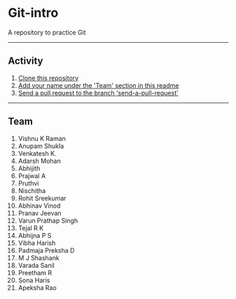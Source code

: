 # Git-intro
A repository to practice Git

---

## Activity

1. [Clone this repository](https://www.git-tower.com/learn/git/commands/git-clone)
2. [Add your name under the 'Team' section in this readme](https://guides.github.com/features/mastering-markdown/)
3. [Send a pull request to the branch 'send-a-pull-request'](https://yangsu.github.io/pull-request-tutorial/)

---

## Team

1. Vishnu K Raman
2. Anupam Shukla
3. Venkatesh K.
4. Adarsh Mohan
5. Abhijith
6. Prajwal A
7. Pruthvi
8. Nischitha
9. Rohit Sreekumar
10. Abhinav Vinod
11. Pranav Jeevan
12. Varun Prathap Singh
13. Tejal R K
14. Abhijna P S
15. Vibha Harish
16. Padmaja Preksha D
17. M J Shashank
18. Varada Sanil
19. Preetham R
20. Sona Haris
21. Apeksha Rao
